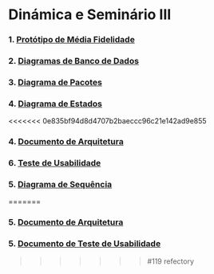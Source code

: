 # Dinámica e Seminário III

### 1.  [Protótipo de Média Fidelidade](docs/DS/dinamica-e-seminario-3/PrototipoMediaFidelidade.md)
### 2.  [Diagramas de Banco de Dados](docs/DS/dinamica-e-seminario-3/DiagramasBancoDeDados.md)
### 3.  [Diagrama de Pacotes](docs/DS/dinamica-e-seminario-3/DiagramaPacotes.md)
### 4.  [Diagrama de Estados](docs/DS/dinamica-e-seminario-3/DiagramaEstados.md)
<<<<<<< 0e835bf94d8d4707b2baeccc96c21e142ad9e855
### 4.  [Documento de Arquitetura](docs/DS/dinamica-e-seminario-3/DocumentoDeArquitetura.md)
### 6.  [Teste de Usabilidade](docs/DS/dinamica-e-seminario-3/TesteDeUsabilidadeWireframe.md)
### 5.  [Diagrama de Sequência](docs/DS/dinamica-e-seminario-3/DiagramaSequencia.md)
=======
### 5.  [Documento de Arquitetura](docs/DS/dinamica-e-seminario-3/DocumentoDeArquitetura.md)
### 5.  [Documento de Teste de Usabilidade](docs/DS/dinamica-e-seminario-3/TesteDeUsabilidadeWireframe.md)
>>>>>>> #119 refectory
